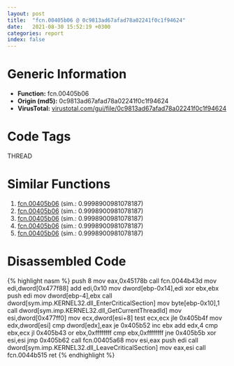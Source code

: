 ```yaml
---
layout: post
title:  "fcn.00405b06 @ 0c9813ad67afad78a02241f0c1f94624"
date:   2021-08-30 15:52:19 +0300
categories: report
index: false
---
```


# Generic Information
- **Function:** fcn.00405b06
- **Origin (md5):** 0c9813ad67afad78a02241f0c1f94624
- **VirusTotal:** [virustotal.com/gui/file/0c9813ad67afad78a02241f0c1f94624][virustotal_ref]

# Code Tags
<span class="tag" id="THREAD">THREAD</span>


# Similar Functions

1. [fcn.00405b06][similar_1_ref] (sim.: 0.9998900981078187)
2. [fcn.00405b06][similar_2_ref] (sim.: 0.9998900981078187)
3. [fcn.00405b06][similar_3_ref] (sim.: 0.9998900981078187)
4. [fcn.00405b06][similar_4_ref] (sim.: 0.9998900981078187)
5. [fcn.00405b06][similar_5_ref] (sim.: 0.9998900981078187)


# Disassembled Code

{% highlight nasm %}
push 8
mov eax,0x45178b
call fcn.0044b43d
mov edi,dword[0x477f88]
add edi,0x10
mov dword[ebp-0x14],edi
xor ebx,ebx
push edi
mov dword[ebp-4],ebx
call dword[sym.imp.KERNEL32.dll_EnterCriticalSection]
mov byte[ebp-0x10],1
call dword[sym.imp.KERNEL32.dll_GetCurrentThreadId]
mov esi,dword[0x477ff0]
mov ecx,dword[esi+8]
test ecx,ecx
jle 0x405b4f
mov edx,dword[esi]
cmp dword[edx],eax
je 0x405b52
inc ebx
add edx,4
cmp ebx,ecx
jl 0x405b43
or ebx,0xffffffff
cmp ebx,0xffffffff
jne 0x405b5b
xor esi,esi
jmp 0x405b62
call fcn.00405a68
mov esi,eax
push edi
call dword[sym.imp.KERNEL32.dll_LeaveCriticalSection]
mov eax,esi
call fcn.0044b515
ret 
{% endhighlight %}


[similar_1_ref]: /report/fcn.00405b06@146b14fc12cf789043a79d4f548a23bf
[similar_2_ref]: /report/fcn.00405b06@f675eb7591a3862690b6cdc54d5604df
[similar_3_ref]: /report/fcn.00405b06@b8ffcf0d951c7d37479fa3db3e1274bb
[similar_4_ref]: /report/fcn.00405b06@b49682c7791beec133296706671e7cb3
[similar_5_ref]: /report/fcn.00405b06@9571c7458fae91969aaed3955e433f49
[virustotal_ref]: https://www.virustotal.com/gui/file/0c9813ad67afad78a02241f0c1f94624